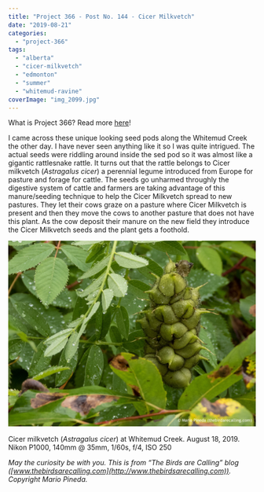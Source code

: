 ```yaml
---
title: "Project 366 - Post No. 144 - Cicer Milkvetch"
date: "2019-08-21"
categories: 
  - "project-366"
tags: 
  - "alberta"
  - "cicer-milkvetch"
  - "edmonton"
  - "summer"
  - "whitemud-ravine"
coverImage: "img_2099.jpg"
---
```


What is Project 366? Read more [here](https://thebirdsarecalling.com/2019/03/29/project-366/)!

I came across these unique looking seed pods along the Whitemud Creek the other day. I have never seen anything like it so I was quite intrigued. The actual seeds were riddling around inside the sed pod so it was almost like a gigantic rattlesnake rattle. It turns out that the rattle belongs to Cicer milkvetch (_Astragalus cicer_) a perennial legume introduced from Europe for pasture and forage for cattle. The seeds go unharmed throughly the digestive system of cattle and farmers are taking advantage of this manure/seeding technique to help the Cicer Milkvetch spread to new pastures. They let their cows graze on a pasture where Cicer Milkvetch is present and then they move the cows to another pasture that does not have this plant. As the cow deposit their manure on the new field they introduce the Cicer Milkvetch seeds and the plant gets a foothold.

![](images/img_2099.jpg)

Cicer milkvetch (_Astragalus cicer_) at Whitemud Creek. August 18, 2019. Nikon P1000, 140mm @ 35mm, 1/60s, f/4, ISO 250

_May the curiosity be with you. This is from “The Birds are Calling” blog ([www.thebirdsarecalling.com](http://www.thebirdsarecalling.com)). Copyright Mario Pineda._
